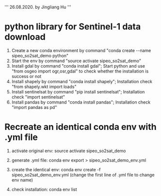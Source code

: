 '''
26.08.2020. by Jingliang Hu
'''

# python library for Sentinel-1 data download
1. Create a new conda environment by command "conda create --name sipeo_so2sat_demo python"
2. Start the env by command "source activate sipeo_so2sat_demo"
3. Install gdal by command "conda install gdal"; Start python and use "from osgeo import ogr,osr,gdal" to check whether the installation is success or not
4. Install shapely by command "conda install shapely"; Installation check "from shapely.wkt import loads"
5. Install sentinelsat by command "pip install sentinelsat"; Installation check "import sentinelsat"
6. Install pandas by command "conda install pandas"; Installation check "import pandas as pd"





# Recreate an identical conda env with .yml file
1. activate original env: 	source activate sipeo_so2sat_demo
2. generate .yml file: 		conda env export > sipeo_so2sat_demo_env.yml

3. create the identical env: 	conda env create -f sipeo_so2sat_demo_env.yml (change the first line of .yml file to change env name)
4. check installation: 		conda env list


